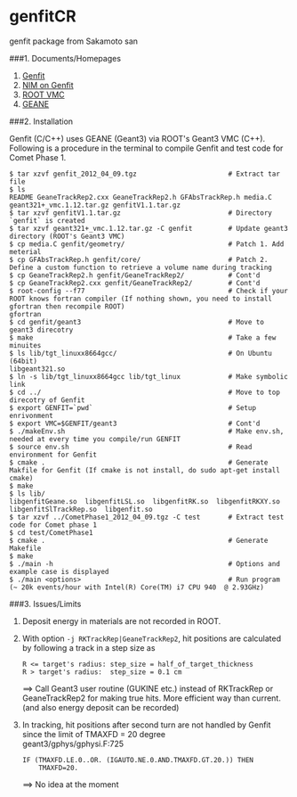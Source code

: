 genfitCR
===============

genfit package from Sakamoto san

###1. Documents/Homepages

1. [Genfit](http://genfit.sourceforge.net/Main.html)
2. [NIM on Genfit](http://dx.doi.org/10.1016/j.nima.2010.03.136)
3. [ROOT VMC](http://root.cern.ch/drupal/content/vmc)
4. [GEANE](http://nuint.ps.uci.edu/dcasper/files/GEANE.pdf)

###2. Installation

Genfit (C/C++) uses GEANE (Geant3) via ROOT's Geant3 VMC (C++).
Following is a procedure in the terminal to compile Genfit and test code for Comet Phase 1.

    $ tar xzvf genfit_2012_04_09.tgz                       # Extract tar file
    $ ls 
    README GeaneTrackRep2.cxx GeaneTrackRep2.h GFAbsTrackRep.h media.C geant321+_vmc.1.12.tar.gz genfitV1.1.tar.gz
    $ tar xzvf genfitV1.1.tar.gz                           # Directory `genfit` is created
    $ tar xzvf geant321+_vmc.1.12.tar.gz -C genfit         # Update geant3 directory (ROOT's Geant3 VMC)
    $ cp media.C genfit/geometry/                          # Patch 1. Add meterial
    $ cp GFAbsTrackRep.h genfit/core/                      # Patch 2. Define a custom function to retrieve a volume name during tracking
    $ cp GeaneTrackRep2.h genfit/GeaneTrackRep2/           # Cont'd
    $ cp GeaneTrackRep2.cxx genfit/GeaneTrackRep2/         # Cont'd
    $ root-config --f77                                    # Check if your ROOT knows fortran compiler (If nothing shown, you need to install gfortran then recompile ROOT)
    gfortran
    $ cd genfit/geant3                                     # Move to geant3 direcotry
    $ make                                                 # Take a few minuites
    $ ls lib/tgt_linuxx8664gcc/                            # On Ubuntu (64bit)
    libgeant321.so
    $ ln -s lib/tgt_linuxx8664gcc lib/tgt_linux            # Make symbolic link 
    $ cd ../                                               # Move to top direcotry of Genfit
    $ export GENFIT=`pwd`                                  # Setup enrivonment
    $ export VMC=$GENFIT/geant3                            # Cont'd
    $ ./makeEnv.sh                                         # Make env.sh, needed at every time you compile/run GENFIT
    $ source env.sh                                        # Read environment for Genfit
    $ cmake .                                              # Generate Makfile for Genfit (If cmake is not install, do sudo apt-get install cmake)
    $ make
    $ ls lib/
    libgenfitGeane.so  libgenfitLSL.so  libgenfitRK.so  libgenfitRKXY.so  libgenfitSlTrackRep.so  libgenfit.so
    $ tar xzvf ../CometPhase1_2012_04_09.tgz -C test       # Extract test code for Comet phase 1
    $ cd test/CometPhase1
    $ cmake .                                              # Generate Makefile
    $ make
    $ ./main -h                                            # Options and example case is displayed
    $ ./main <options>                                     # Run program (~ 20k events/hour with Intel(R) Core(TM) i7 CPU 940  @ 2.93GHz)

###3. Issues/Limits

1.  Deposit energy in materials are not recorded in ROOT.
2.  With option `-j RKTrackRep|GeaneTrackRep2`, hit positions are calculated by following a track in a step size as

        R <= target's radius: step_size = half_of_target_thickness
        R > target's radius:  step_size = 0.1 cm
        
    ==> Call Geant3 user routine (GUKINE etc.) instead of RKTrackRep or GeaneTrackRep2 for making true hits.
    More efficient way than current. (and also energy deposit can be recorded)  

3.  In tracking, hit positions after second turn are not handled by Genfit since the limit of TMAXFD = 20 degree  
    geant3/gphys/gphysi.F:725  

        IF (TMAXFD.LE.0..OR. (IGAUTO.NE.0.AND.TMAXFD.GT.20.)) THEN  
            TMAXFD=20.  

    ==> No idea at the moment
